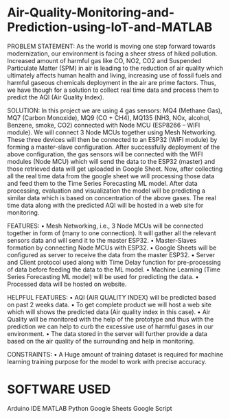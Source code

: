 # Air-Quality-Monitoring-and-Prediction-using-IoT-and-MATLAB
PROBLEM STATEMENT: As the world is moving one step forward towards modernization, our environment is facing a sheer stress of hiked pollution. Increased amount of harmful gas like CO, NO2, CO2 and Suspended Particulate Matter (SPM) in air is leading to the reduction of air quality which ultimately affects human health and living, increasing use of fossil fuels and harmful gaseous chemicals deployment in the air are prime factors. Thus, we have though for a solution to collect real time data and process them to predict the AQI (Air Quality Index).

SOLUTION: In this project we are using 4 gas sensors: MQ4 (Methane Gas), MQ7 (Carbon Monoxide), MQ9 (CO + CH4), MQ135 (NH3, NOx, alcohol, Benzene, smoke, CO2) connected with Node MCU (ESP8266 – WIFI module). We will connect 3 Node MCUs together using Mesh Networking. These three devices will then be connected to an ESP32 (WIFI module) by forming a master-slave configuration. After successfully deployment of the above configuration, the gas sensors will be connected with the WIFI modules (Node MCU) which will send the data to the ESP32 (master) and those retrieved data will get uploaded in Google Sheet. Now, after collecting all the real time data from the google sheet we will processing those data and feed them to the Time Series Forecasting ML model. After data processing, evaluation and visualization the model will be predicting a similar data which is based on concentration of the above gases. The real time data along with the predicted AQI will be hosted in a web site for monitoring.

FEATURES: • Mesh Networking, i.e., 3 Node MCUs will be connected together in form of (many to one connection). It will gather all the relevant sensors data and will send it to the master ESP32. • Master-Slaves formation by connecting Node MCUs with ESP32. • Google Sheets will be configured as server to receive the data from the master ESP32. • Server and Client protocol used along with Time Delay function for pre-processing of data before feeding the data to the ML model. • Machine Learning (Time Series Forecasting ML model) will be used for predicting the data. • Processed data will be hosted on website.

HELPFUL FEATURES: • AQI (AIR QUALITY INDEX) will be predicted based on past 2 weeks data. • To get complete product we will host a web site which will shows the predicted data (Air quality index in this case). • Air Quality will be monitored with the help of the prototype and thus with the prediction we can help to curb the excessive use of harmful gases in our environment. • The data stored in the server will further provide a data based on the air quality of the surrounding and help in monitoring.

CONSTRAINTS: • A Huge amount of training dataset is required for machine learning training purpose for the model to work with precise accuracy.

# SOFTWARE USED 
Arduino IDE 
MATLAB
Python
Google Sheets
Google Script
